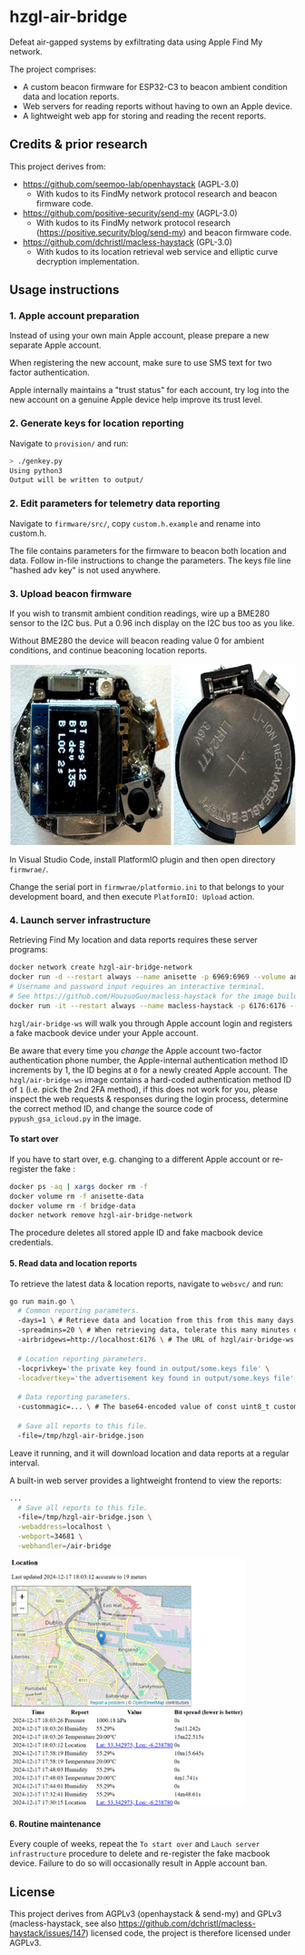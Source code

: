 # hzgl-air-bridge

Defeat air-gapped systems by exfiltrating data using Apple Find My network.

The project comprises:

- A custom beacon firmware for ESP32-C3 to beacon ambient condition data and location reports.
- Web servers for reading reports without having to own an Apple device.
- A lightweight web app for storing and reading the recent reports.

## Credits & prior research

This project derives from:

- https://github.com/seemoo-lab/openhaystack (AGPL-3.0)
  - With kudos to its FindMy network protocol research and beacon firmware code.
- https://github.com/positive-security/send-my (AGPL-3.0)
  - With kudos to its FindMy network protocol research (https://positive.security/blog/send-my) and beacon firmware code.
- https://github.com/dchristl/macless-haystack (GPL-3.0)
  - With kudos to its location retrieval web service and elliptic curve decryption implementation.

## Usage instructions

### 1. Apple account preparation

Instead of using your own main Apple account, please prepare a new separate Apple account.

When registering the new account, make sure to use SMS text for two factor authentication.

Apple internally maintains a "trust status" for each account, try log into the new account on a genuine Apple device help improve its trust level.

### 2. Generate keys for location reporting

Navigate to `provision/` and run:

``` bash
> ./genkey.py
Using python3
Output will be written to output/
```

### 2. Edit parameters for telemetry data reporting

Navigate to `firmware/src/`, copy `custom.h.example` and rename into custom.h.

The file contains parameters for the firmware to beacon both location and data. Follow in-file instructions to change the parameters. The keys file line "hashed adv key" is not used anywhere.

### 3. Upload beacon firmware

If you wish to transmit ambient condition readings, wire up a BME280 sensor to the I2C bus. Put a 0.96 inch display on the I2C bus too as you like.

Without BME280 the device will beacon reading value 0 for ambient conditions, and continue beaconing location reports.

<img src="https://raw.githubusercontent.com/HouzuoGuo/hzgl-air-bridge/refs/heads/master/prototype.png" width="627" height="320" />

In Visual Studio Code, install PlatformIO plugin and then open directory `firmwrae/`.

Change the serial port in `firmwrae/platformio.ini` to that belongs to your development board, and then execute `PlatformIO: Upload` action.

### 4. Launch server infrastructure

Retrieving Find My location and data reports requires these server programs:

```bash
docker network create hzgl-air-bridge-network
docker run -d --restart always --name anisette -p 6969:6969 --volume anisette-data:/home/Alcoholic/.config/anisette-v3/ --network hzgl-air-bridge-network hzgl/anisette-v3-server
# Username and password input requires an interactive terminal.
# See https://github.com/HouzuoGuo/macless-haystack for the image build instructions.
docker run -it --restart always --name macless-haystack -p 6176:6176 --volume bridge-data:/app/data/ --network hzgl-air-bridge-network hzgl/air-bridge-ws
```

`hzgl/air-bridge-ws` will walk you through Apple account login and registers a fake macbook device under your Apple account.

Be aware that every time you *change* the Apple account two-factor authentication phone number,
the Apple-internal authentication method ID increments by 1, the ID begins at `0` for a newly created Apple account.
The `hzgl/air-bridge-ws` image contains a hard-coded authentication method ID of `1` (i.e. pick the 2nd 2FA method),
if this does not work for you, please inspect the web requests & responses during the login process, determine the correct method ID, and change the source code of `pypush_gsa_icloud.py` in the image.

#### To start over

If you have to start over, e.g. changing to a different Apple account or re-register the fake :

```bash
docker ps -aq | xargs docker rm -f
docker volume rm -f anisette-data
docker volume rm -f bridge-data
docker network remove hzgl-air-bridge-network
```

The procedure deletes all stored apple ID and fake macbook device credentials.

#### 5. Read data and location reports

To retrieve the latest data & location reports, navigate to `websvc/` and run:

``` bash
go run main.go \
  # Common reporting parameters.
  -days=1 \ # Retrieve data and location from this from this many days of historical reports, keep it between 1 and 7.
  -spreadmins=20 \ # When retrieving data, tolerate this many minutes of spread between each bit of the data byte. 20 minutes is good for most cases.
  -airbridgews=http://localhost:6176 \ # The URL of hzgl/air-bridge-ws container web server.

  # Location reporting parameters.
  -locprivkey='the private key found in output/some.keys file' \
  -locadvertkey='the advertisement key found in output/some.keys file' \

  # Data reporting parameters.
  -custommagic=... \ # The base64-encoded value of const uint8_t custom_magic_key.

  # Save all reports to this file.
  -file=/tmp/hzgl-air-bridge.json
```

Leave it running, and it will download location and data reports at a regular interval.

A built-in web server provides a lightweight frontend to view the reports:

``` bash
...
  # Save all reports to this file.
  -file=/tmp/hzgl-air-bridge.json \
  -webaddress=localhost \
  -webport=34681 \
  -webhandler=/air-bridge
```

<img src="https://raw.githubusercontent.com/HouzuoGuo/hzgl-air-bridge/refs/heads/master/web-demo.png" width="415" height="435" />

#### 6. Routine maintenance

Every couple of weeks, repeat the `To start over` and `Lauch server infrastructure` procedure to delete and re-register the fake macbook device.
Failure to do so will occasionally result in Apple account ban.

## License

This project derives from AGPLv3 (openhaystack & send-my) and GPLv3 (macless-haystack, see also https://github.com/dchristl/macless-haystack/issues/147) licensed code, the project is therefore licensed under AGPLv3.
